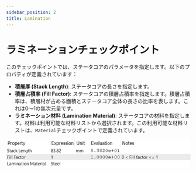 ```yaml
---
sidebar_position: 2
title: Lamination
---
```

# ラミネーションチェックポイント
このチェックポイントでは、ステータコアのパラメータを指定します。以下のプロパティが定義されています：
- **積層厚 (Stack Length)**: ステータコアの長さを指定します。
- **積層占積率 (Fill Factor)**: ステータコアの積層占積率を指定します。積層占積率は、積層材が占める面積とステータコア全体の長さの比率を表します。これは0～1の無次元量です。
- **ラミネーション材料 (Lamination Material)**: ステータコアの材料を指定します。材料は利用可能な材料リストから選択されます。この利用可能な材料リストは、`Material`チェックポイントで定義されています。

![ラミネーション特性](./img/laminations.png)
